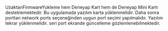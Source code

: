 UzaktanFirmwareYukleme hem Deneyap Kart hem de Deneyap Mini Kartı desteklemektedir. Bu uygulamada yazılım karta yüklenmelidir. Daha sonra porttan network ports seçeneğinden uygun port seçimi yapılmalıdır. Yazılım tekrar yüklenmelidir. seri port ekrande güncelleme gözlemlenebilmektedir.
